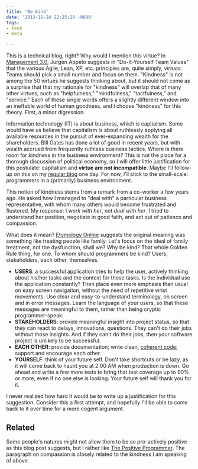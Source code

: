 ```yaml
---
title: 'Be Kind'
date: '2013-11-24 22:25:20 -0600'
tags:
- tech
- meta

---
```


This is a technical blog, right? Why would I mention this virtue? In [Management
3.0](https://jurgenappelo.com/pages/management30), Jurgen Appelo suggests in
"Do-It-Yourself Team Values" that the various Agile, Lean, XP, etc. principles
are, quite simply, _virtues_. Teams should pick a small number and focus on
them. "Kindness" is not among the 50 virtues he suggests thinking about, but it
should not come as a surprise that that my rationale for "kindness" will overlap
that of many other virtues, such as "helpfulness," "mindfulness," "tactfulness,"
and "service." Each of these single words offers a slightly different window
into an ineffable world of human goodness, and I choose "kindness" for this
theory. First, a minor digression.

<!-- truncate -->

Information technology (IT) is about business, which is capitalism. Some would
have us believe that capitalism is about ruthlessly applying all available
resources in the pursuit of ever-expanding wealth for the shareholders. Bill
Gates has done a lot of good in recent years, but with wealth accrued from
frequently ruthless business tactics. Where is there room for kindness in the
business environment? This is not the place for a thorough discussion of
political economy, so I will offer little justification for this postulate:
capitalism and **virtue are not incompatible**. Maybe I'll follow-up on this on
my [regular blog](/) one day. For now, I'll stick to the small-scale:
programmers in a (primarily) business environment.

This notion of kindness stems from a remark from a co-worker a few years ago. He
asked how I managed to "deal with" a particular business representative, with
whom many others would become frustrated and flustered. My response: I _work
with her_, not _deal with her_. I tried to understand her position, negotiate in
good faith, and act out of patience and compassion.

What does it mean? [Etymology
Online](https://www.etymonline.com/index.php?term=kind) suggests the original
meaning was something like treating people like family. Let's focus on the ideal
of family treatment, not the dysfunction, shall we? Why be kind? That whole
Golden Rule thing, for one. To whom should programmers be kind? Users,
stakeholders, each other, themselves.

* **USERS**: a successful application tries to help the user, actively thinking
  about his/her tasks and the context for those tasks. Is the individual use the
  application constantly? Then place even more emphasis than usual on easy
  screen navigation, without the need of repetitive wrist movements. Use clear
  and easy-to-understand terminology, on screen and in error messages. Learn the
  language of your users, so that these messages are meaningful to them, rather
  than being cryptic programmer-speak.
* **STAKEHOLDERS**: provide meaningful insight into project status, so that they
  can react to delays, innovations, questions. They can't do their jobs without
  those insights. And if they can't do their jobs, then your software project is
  unlikely to be successful.
* **EACH OTHER**: provide documentation; write clean, [coherent
  code](./07-26-tackle_be_coherent.md); support and encourage each other.
* **YOURSELF**: think of your future self. Don't take shortcuts or be lazy, as
  it will come back to haunt you at 2:00 AM when production is down. Go ahead
  and write a few more tests to bring that test coverage up to 90% or more, even
  if no one else is looking. Your future self will thank you for it.

I never realized how hard it would be to write up a justification for this
suggestion. Consider this a first attempt, and hopefully I'll be able to come
back to it over time for a more cogent argument.

## Related

Some people's natures might not allow them to be so pro-actively positive as
this blog post suggests, but I rather like  [The Positive
Programmer](https://www.rdegges.com/the-positive-programmer/). The paragraph on
compassion is closely related to the kindness I am speaking of above.
